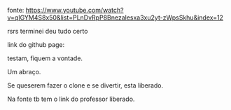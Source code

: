 fonte: https://www.youtube.com/watch?v=qIGYM4S8x50&list=PLnDvRpP8Bnezalesxa3xu2yt-zWpsSkhu&index=12

rsrs terminei deu tudo certo

link do github page: 

testam, fiquem a vontade. 

Um abraço.

Se queserem fazer o clone e se divertir, esta liberado.

Na fonte tb tem o link do professor liberado.

